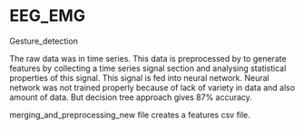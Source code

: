 # EEG_EMG
Gesture_detection

The raw data was in time series. This data is preprocessed by to generate features by collecting a time series signal section and analysing statistical properties of this signal. This signal is fed into neural network. Neural network was not trained properly because of lack of variety in data and also amount of data. But decision tree approach gives 87% accuracy.

merging_and_preprocessing_new file creates a features csv file.
